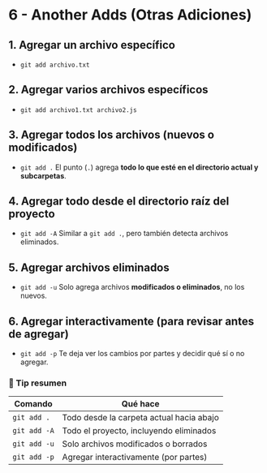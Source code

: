 # 6 - Another Adds (Otras Adiciones)

## 1. **Agregar un archivo específico**
- `git add archivo.txt`

## 2. **Agregar varios archivos específicos**
- `git add archivo1.txt archivo2.js`

## 3. **Agregar todos los archivos (nuevos o modificados)**
- `git add .` El punto (`.`) agrega **todo lo que esté en el directorio actual y subcarpetas**.

## 4. **Agregar todo desde el directorio raíz del proyecto**
- `git add -A` Similar a `git add .`, pero también detecta archivos eliminados.

## 5. **Agregar archivos eliminados**
- `git add -u` Solo agrega archivos **modificados o eliminados**, no los nuevos.

## 6. **Agregar interactivamente (para revisar antes de agregar)**
- `git add -p` Te deja ver los cambios por partes y decidir qué sí o no agregar.

### 🧠 Tip resumen

| Comando         | Qué hace                                    |
|-----------------|---------------------------------------------|
| `git add .`     | Todo desde la carpeta actual hacia abajo    |
| `git add -A`    | Todo el proyecto, incluyendo eliminados     |
| `git add -u`    | Solo archivos modificados o borrados        |
| `git add -p`    | Agregar interactivamente (por partes)       |